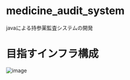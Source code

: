 # medicine_audit_system
javaによる持参薬監査システムの開発

# 目指すインフラ構成
![image](https://user-images.githubusercontent.com/79962572/161676252-8045387b-fdd6-4582-a9f8-0982ca9420bc.png)

